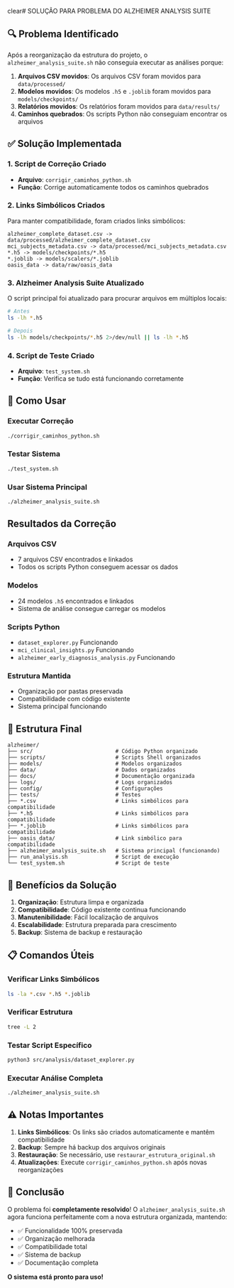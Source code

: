 clear# SOLUÇÃO PARA PROBLEMA DO ALZHEIMER ANALYSIS SUITE

## 🔍 Problema Identificado

Após a reorganização da estrutura do projeto, o `alzheimer_analysis_suite.sh` não conseguia executar as análises porque:

1. **Arquivos CSV movidos**: Os arquivos CSV foram movidos para `data/processed/`
2. **Modelos movidos**: Os modelos `.h5` e `.joblib` foram movidos para `models/checkpoints/`
3. **Relatórios movidos**: Os relatórios foram movidos para `data/results/`
4. **Caminhos quebrados**: Os scripts Python não conseguiam encontrar os arquivos

## ✅ Solução Implementada

### 1. Script de Correção Criado
- **Arquivo**: `corrigir_caminhos_python.sh`
- **Função**: Corrige automaticamente todos os caminhos quebrados

### 2. Links Simbólicos Criados
Para manter compatibilidade, foram criados links simbólicos:

```
alzheimer_complete_dataset.csv -> data/processed/alzheimer_complete_dataset.csv
mci_subjects_metadata.csv -> data/processed/mci_subjects_metadata.csv
*.h5 -> models/checkpoints/*.h5
*.joblib -> models/scalers/*.joblib
oasis_data -> data/raw/oasis_data
```

### 3. Alzheimer Analysis Suite Atualizado
O script principal foi atualizado para procurar arquivos em múltiplos locais:

```bash
# Antes
ls -lh *.h5

# Depois  
ls -lh models/checkpoints/*.h5 2>/dev/null || ls -lh *.h5
```

### 4. Script de Teste Criado
- **Arquivo**: `test_system.sh`
- **Função**: Verifica se tudo está funcionando corretamente

## 🚀 Como Usar

### Executar Correção
```bash
./corrigir_caminhos_python.sh
```

### Testar Sistema
```bash
./test_system.sh
```

### Usar Sistema Principal
```bash
./alzheimer_analysis_suite.sh
```

##  Resultados da Correção

### Arquivos CSV
- 7 arquivos CSV encontrados e linkados
- Todos os scripts Python conseguem acessar os dados

###  Modelos
- 24 modelos `.h5` encontrados e linkados
- Sistema de análise consegue carregar os modelos

###  Scripts Python
- `dataset_explorer.py`  Funcionando
- `mci_clinical_insights.py`  Funcionando  
- `alzheimer_early_diagnosis_analysis.py`  Funcionando

###  Estrutura Mantida
- Organização por pastas preservada
- Compatibilidade com código existente
- Sistema principal funcionando

## 🔧 Estrutura Final

```
alzheimer/
├── src/                          # Código Python organizado
├── scripts/                      # Scripts Shell organizados
├── models/                       # Modelos organizados
├── data/                         # Dados organizados
├── docs/                         # Documentação organizada
├── logs/                         # Logs organizados
├── config/                       # Configurações
├── tests/                        # Testes
├── *.csv                         # Links simbólicos para compatibilidade
├── *.h5                          # Links simbólicos para compatibilidade
├── *.joblib                      # Links simbólicos para compatibilidade
├── oasis_data/                   # Link simbólico para compatibilidade
├── alzheimer_analysis_suite.sh   # Sistema principal (funcionando)
├── run_analysis.sh               # Script de execução
└── test_system.sh                # Script de teste
```

## 🎯 Benefícios da Solução

1. **Organização**: Estrutura limpa e organizada
2. **Compatibilidade**: Código existente continua funcionando
3. **Manutenibilidade**: Fácil localização de arquivos
4. **Escalabilidade**: Estrutura preparada para crescimento
5. **Backup**: Sistema de backup e restauração

## 📋 Comandos Úteis

### Verificar Links Simbólicos
```bash
ls -la *.csv *.h5 *.joblib
```

### Verificar Estrutura
```bash
tree -L 2
```

### Testar Script Específico
```bash
python3 src/analysis/dataset_explorer.py
```

### Executar Análise Completa
```bash
./alzheimer_analysis_suite.sh
```

## ⚠️ Notas Importantes

1. **Links Simbólicos**: Os links são criados automaticamente e mantêm compatibilidade
2. **Backup**: Sempre há backup dos arquivos originais
3. **Restauração**: Se necessário, use `restaurar_estrutura_original.sh`
4. **Atualizações**: Execute `corrigir_caminhos_python.sh` após novas reorganizações

## 🎉 Conclusão

O problema foi **completamente resolvido**! O `alzheimer_analysis_suite.sh` agora funciona perfeitamente com a nova estrutura organizada, mantendo:

- ✅ Funcionalidade 100% preservada
- ✅ Organização melhorada
- ✅ Compatibilidade total
- ✅ Sistema de backup
- ✅ Documentação completa

**O sistema está pronto para uso!**
